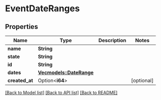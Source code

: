 # EventDateRanges

## Properties

Name | Type | Description | Notes
------------ | ------------- | ------------- | -------------
**name** | **String** |  | 
**state** | **String** |  | 
**id** | **String** |  | 
**dates** | [**Vec<models::DateRange>**](DateRange.md) |  | 
**created_at** | Option<**i64**> |  | [optional]

[[Back to Model list]](../README.md#documentation-for-models) [[Back to API list]](../README.md#documentation-for-api-endpoints) [[Back to README]](../README.md)


